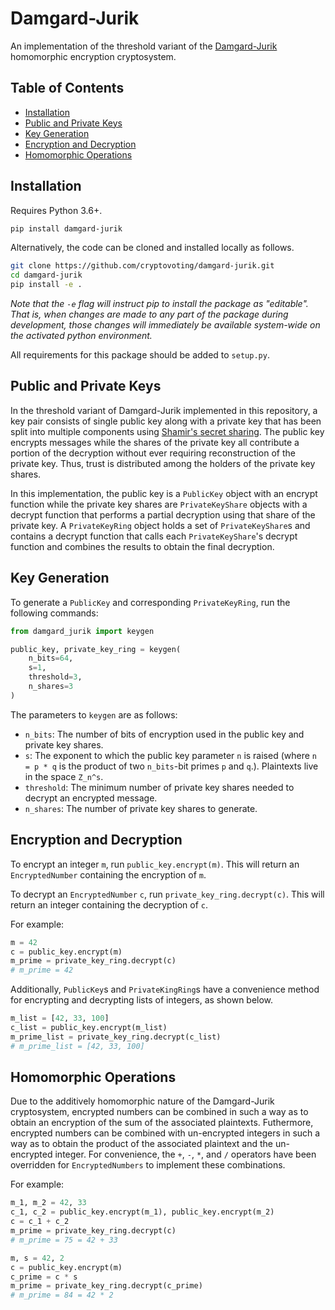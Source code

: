 # Damgard-Jurik

An implementation of the threshold variant of the [Damgard-Jurik](https://people.csail.mit.edu/rivest/voting/papers/DamgardJurikNielsen-AGeneralizationOfPailliersPublicKeySystemWithApplicationsToElectronicVoting.pdf) homomorphic encryption cryptosystem.

## Table of Contents

* [Installation](#installation)
* [Public and Private Keys](#public-and-private-keys)
* [Key Generation](#key-generation)
* [Encryption and Decryption](#encryption-and-decryption)
* [Homomorphic Operations](#homomorphic-operations)

## Installation

Requires Python 3.6+.

```bash
pip install damgard-jurik
```

Alternatively, the code can be cloned and installed locally as follows.

```bash
git clone https://github.com/cryptovoting/damgard-jurik.git
cd damgard-jurik
pip install -e .
```
*Note that the `-e` flag will instruct pip to install the package as "editable". That is, when changes are made to any part of the package during development, those changes will immediately be available system-wide on the activated python environment.*

All requirements for this package should be added to `setup.py`.

## Public and Private Keys

In the threshold variant of Damgard-Jurik implemented in this repository, a key pair consists of single public key along with a private key that has been split into multiple components using [Shamir's secret sharing](https://en.wikipedia.org/wiki/Shamir%27s_Secret_Sharing). The public key encrypts messages while the shares of the private key all contribute a portion of the decryption without ever requiring reconstruction of the private key. Thus, trust is distributed among the holders of the private key shares.

In this implementation, the public key is a `PublicKey` object with an encrypt function while the private key shares are `PrivateKeyShare` objects with a decrypt function that performs a partial decryption using that share of the private key. A `PrivateKeyRing` object holds a set of `PrivateKeyShare`s and contains a decrypt function that calls each `PrivateKeyShare`'s decrypt function and combines the results to obtain the final decryption.

## Key Generation

To generate a `PublicKey` and corresponding `PrivateKeyRing`, run the following commands:

```python
from damgard_jurik import keygen

public_key, private_key_ring = keygen(
    n_bits=64,
    s=1,
    threshold=3,
    n_shares=3
)
```

The parameters to `keygen` are as follows:

- `n_bits`: The number of bits of encryption used in the public key and private key shares.
- `s`: The exponent to which the public key parameter `n` is raised (where `n = p * q` is the product of two `n_bits`-bit primes `p` and `q`.). Plaintexts live in the space `Z_n^s`.
- `threshold`: The minimum number of private key shares needed to decrypt an encrypted message.
- `n_shares`: The number of private key shares to generate.


## Encryption and Decryption

To encrypt an integer `m`, run `public_key.encrypt(m)`. This will return an `EncryptedNumber` containing the encryption of `m`.

To decrypt an `EncryptedNumber` `c`, run `private_key_ring.decrypt(c)`. This will return an integer containing the decryption of `c`.

For example:

```python
m = 42
c = public_key.encrypt(m)
m_prime = private_key_ring.decrypt(c)
# m_prime = 42
```

Additionally, `PublicKey`s and `PrivateKingRing`s have a convenience method for encrypting and decrypting lists of integers, as shown below.

```python
m_list = [42, 33, 100]
c_list = public_key.encrypt(m_list)
m_prime_list = private_key_ring.decrypt(c_list)
# m_prime_list = [42, 33, 100]
```

## Homomorphic Operations

Due to the additively homomorphic nature of the Damgard-Jurik cryptosystem, encrypted numbers can be combined in such a way as to obtain an encryption of the sum of the associated plaintexts. Futhermore, encrypted numbers can be combined with un-encrypted integers in such a way as to obtain the product of the associated plaintext and the un-encrypted integer. For convenience, the `+`, `-`, `*`, and `/` operators have been overridden for `EncryptedNumbers` to implement these combinations.

For example:

```python
m_1, m_2 = 42, 33
c_1, c_2 = public_key.encrypt(m_1), public_key.encrypt(m_2)
c = c_1 + c_2
m_prime = private_key_ring.decrypt(c)
# m_prime = 75 = 42 + 33
```

```python
m, s = 42, 2
c = public_key.encrypt(m)
c_prime = c * s
m_prime = private_key_ring.decrypt(c_prime)
# m_prime = 84 = 42 * 2
```
